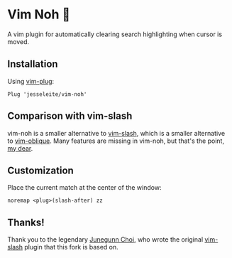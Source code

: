 # Vim Noh 🔎

A vim plugin for automatically clearing search highlighting when cursor is moved.

## Installation

Using [vim-plug](https://github.com/junegunn/vim-plug):

```vim
Plug 'jesseleite/vim-noh'
```

## Comparison with vim-slash

vim-noh is a smaller alternative to [vim-slash](https://github.com/junegunn/vim-slash), which is a smaller alternative to [vim-oblique](https://github.com/junegunn/vim-oblique).  Many features are missing in vim-noh, but that's the point, [my dear](https://www.youtube.com/watch?v=GQ5ICXMC4xY).

## Customization

Place the current match at the center of the window:

```vim
noremap <plug>(slash-after) zz
```

## Thanks!

Thank you to the legendary [Junegunn Choi](https://github.com/junegunn), who wrote the original [vim-slash](https://github.com/junegunn/vim-slash) plugin that this fork is based on.
